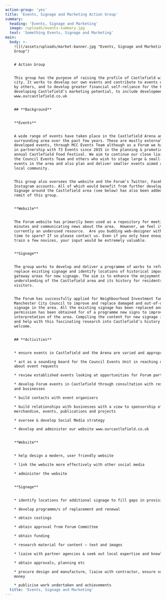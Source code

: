 ```yaml
---
action-group: 'yes'
title: 'Events, Signage and Marketing Action Group'
summary:
  heading: 'Events, Signage and Marketing'
  image: /uploads/events-summary.jpg
  text: 'Something Events, Signage and Marketing'
main:
  body: >-
    ![](/assets/uploads/market-banner.jpg "Events, Signage and Marketing Action
    Group")


    # Action Group


    This group has the purpose of raising the profile of Castlefield within the
    city. It works to develop our own events and contribute to events organised
    by others, and to develop greater financial self-reliance for the Forum by
    developing Castlefield’s marketing potential, to include development of
    www.ourcastlefield.co.uk   


    ## **Background**


    **Events**


    A wide range of events have taken place in the Castlefield Arena and
    surrounding area over the past few years. These are mostly externally
    developed events, through MCC Events Team although as a Forum we have worked
    in partnership with T3 Events since 2015 in the planning & promotion of the
    annual Castlefield Food Festival. We aim to continue our close liaison with
    the Council Events Team and others who wish to stage large & small-scale
    events in the area and also plan and deliver smaller events aimed at the
    local community.


    This group also oversees the website and the Forum’s Twitter, Facebook and
    Instagram accounts. All of which would benefit from further development.
    Signage around the Castlefield area (see below) has also been added to the
    remit of this group.


    **Website**


    The Forum website has primarily been used as a repository for meeting
    minutes and communicating news about the area.  However, we feel it’s
    currently an underused resource.  Are you budding web-designer with some
    time to spare? If so please contact us. Even if you only have enough time to
    train a few novices, your input would be extremely valuable.


    **Signage**


    The group works to develop and deliver a programme of works to refurbish and
    replace existing signage and identify locations of historical importance and
    gateway areas for new signage. The aim is to enhance the enjoyment and
    understanding of the Castlefield area and its history for residents and
    visitors.


    The Forum has successfully applied for Neighbourhood Investment funding from
    Manchester City Council to improve and replace damaged and out-of-date
    signage in the area. All the existing signage has been replaced and planning
    permission has been obtained for of a programme new signs to improve the
    interpretation of the area. Compiling the content for new signage is ongoing
    and help with this fascinating research into Castlefield’s history is most
    welcome.


    ## **Activities**


    * ensure events in Castlefield and the Arena are varied and appropriate   

    * act as a sounding board for the Council Events Unit in reaching decisions
    about event requests

    * review established events looking at opportunities for Forum participation

    * develop Forum events in Castlefield through consultation with residents
    and businesses  

    * build contacts with event organisers

    * build relationships with businesses with a view to sponsorship of
    merchandise, events, publications and projects 

    * oversee & develop Social Media strategy

    * develop and administer our website www.ourcastlefield.co.uk


    **Website**


    * help design a modern, user friendly website

    * link the website more effectively with other social media

    * administer the website


    **Signage**


    * identify locations for additional signage to fill gaps in provision

    * develop programme/s of replacement and renewal

    * obtain costings

    * obtain approval from Forum Committee

    * obtain funding

    * research material for content – text and images

    * liaise with partner agencies & seek out local expertise and knowledge

    * obtain approvals, planning etc

    * procure design and manufacture, liaise with contractor, ensure value for
    money

    * publicise work undertaken and achievements
  title: 'Events, Signage and Marketing'
---
```


